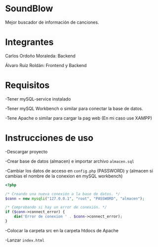 # SoundBlow
Mejor buscador de información de canciones.

# Integrantes
Carlos Ordoño Moraleda: Backend

Álvaro Ruiz Roldán: Frontend y Backend

# Requisitos

-Tener mySQL-service instalado

-Tener mySQL Workbench o similar para conectar la base de datos.

-Tene Apache o similar para cargar la pag web (En mi caso use XAMPP)

# Instrucciones de uso

-Descargar proyecto

-Crear base de datos (almacen) e importar archivo ```almacen.sql```

-Cambiar los datos de acceso en ```config.php``` (PASSWORD) y (almacen si cambias el nombre de la conexion en mySQL workbench)



```php
<?php

/* Creando una nueva conexión a la base de datos. */
$conn = new mysqli("127.0.0.1", "root", "PASSWORD", "almacen");

/* Comprobando si hay un error de conexión. */
if ($conn->connect_error) {
    die('Error de conexion ' . $conn->connect_error);
}
```

-Colocar la carpeta src en la carpeta htdocs de Apache

-Lanzar ```index.html```
